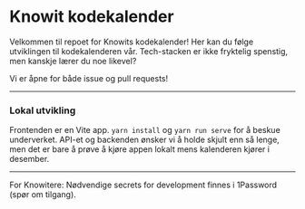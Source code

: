 # Knowit kodekalender

Velkommen til repoet for Knowits kodekalender! Her kan du følge utviklingen til kodekalenderen vår. Tech-stacken er ikke fryktelig spenstig, men kanskje lærer du noe likevel?

Vi er åpne for både issue og pull requests!

______

### Lokal utvikling

Frontenden er en Vite app. `yarn install` og `yarn run serve` for å beskue underverket. API-et og backenden ønsker vi å holde skjult enn så lenge, men det er bare å prøve å kjøre appen lokalt mens kalenderen kjører i desember.

______

For Knowitere: Nødvendige secrets for development finnes i 1Password (spør om tilgang).
